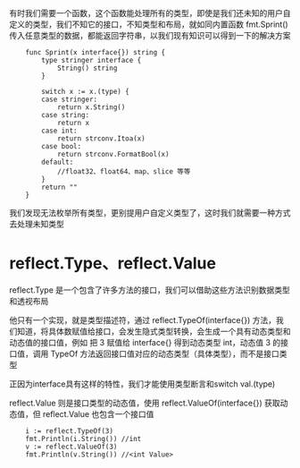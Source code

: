 有时我们需要一个函数，这个函数能处理所有的类型，即使是我们还未知的用户自定义的类型，我们不知它的接口，不知类型和布局，就如同内置函数 fmt.Sprint() 传入任意类型的数据，都能返回字符串，以我们现有知识可以得到一下的解决方案

```
    func Sprint(x interface{}) string {
        type stringer interface {
            String() string
        }
        
        switch x := x.(type) {
        case stringer:
            return x.String()
        case string:
            return x
        case int:
            return strconv.Itoa(x)    
        case bool:
            return strconv.FormatBool(x)
        default:
            //float32、float64、map、slice 等等
        }
        return ""
    }
```

我们发现无法枚举所有类型，更别提用户自定义类型了，这时我们就需要一种方式去处理未知类型

# reflect.Type、reflect.Value
reflect.Type 是一个包含了许多方法的接口，我们可以借助这些方法识别数据类型和透视布局

他只有一个实现，就是类型描述符，通过 reflect.TypeOf(interface{}) 方法，我们知道，将具体数赋值给接口，会发生隐式类型转换，会生成一个具有动态类型和动态值的接口值，例如 把 3 赋值给 interface{} 得到动态类型 int，动态值 3 的接口值，调用 TypeOf 方法返回接口值对应的动态类型（具体类型），而不是接口类型

正因为interface具有这样的特性，我们才能使用类型断言和switch val.(type)

reflect.Value 则是接口类型的动态值，使用 reflect.ValueOf(interface{}) 获取动态值，但 reflect.Value 也包含一个接口值

```
    i := reflect.TypeOf(3)
	fmt.Println(i.String()) //int
	v := reflect.ValueOf(3)
	fmt.Println(v.String()) //<int Value>
```
